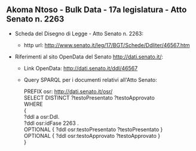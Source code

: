 ## Akoma Ntoso - Bulk Data - 17a legislatura - Atto Senato n. 2263 ##

* Scheda del Disegno di Legge - Atto Senato n. 2263:
	* http url: http://www.senato.it/leg/17/BGT/Schede/Ddliter/46567.htm

* Riferimenti al sito OpenData del Senato http://dati.senato.it/:
	* Link OpenData: http://dati.senato.it/ddl/46567
	* Query SPARQL per i documenti relativi all'Atto Senato:

        PREFIX osr: <http://dati.senato.it/osr/>  
		SELECT DISTINCT ?testoPresentato ?testoApprovato  
		WHERE  
		{  
		    ?ddl a osr:Ddl.  
		    ?ddl osr:idFase 2263 .  
		    OPTIONAL { ?ddl osr:testoPresentato ?testoPresentato }  
		    OPTIONAL { ?ddl osr:testoApprovato ?testoApprovato }  
		}
		